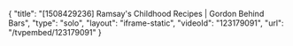 {
    "title": "[1508429236] Ramsay's Childhood Recipes | Gordon Behind Bars",
    "type": "solo",
    "layout": "iframe-static",
    "videoId": "123179091",
    "url": "\/tvpembed\/123179091"
}